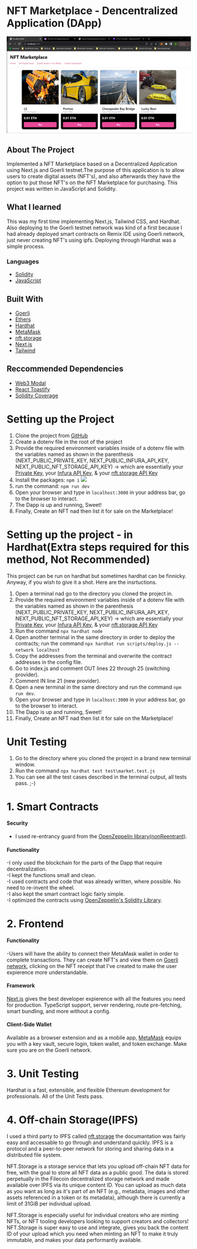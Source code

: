 # NFT Marketplace - Dencentralized Application (DApp)

<img src="./public/nftMarket1.jpg">

<!-- ABOUT THE PROJECT -->

## About The Project

Implemented a NFT Marketplace based on a Decentralized Application using Next.js and Goerli testnet.The purpose of this application is to allow users to create digital assets (NFT's), and also afterwards they have the option to put those NFT's on the NFT Marketplace for purchasing. This project was written in JavaScript and Solidity.

## What I learned

This was my first time implementing Next.js, Tailwind CSS, and Hardhat. Also deploying to the Goerli testnet network was kind of a first because I had already deployed smart contracts on Remix IDE using Goerli network, just never creating NFT's using ipfs. Deploying through Hardhat was a simple process.

### Languages

- [Solidity](https://docs.soliditylang.org/en/v0.8.9/)
- [JavaScript](https://www.javascript.com/)

## Built With

- [Goerli](https://goerli.net/)
- [Ethers](https://docs.ethers.io/v5/)
- [Hardhat](https://hardhat.org/)
- [MetaMask](https://metamask.io/)
- [nft.storage](https://nft.storage//)
- [Next.js](https://nextjs.org/)
- [Tailwind](https://tailwindcss.com/)

## Reccommended Dependencies

- [Web3 Modal](https://www.npmjs.com/package/web3modal)
- [React Toastify](https://github.com/fkhadra/react-toastify#readme)
- [Solidity Coverage](https://www.npmjs.com/package/solidity-coverage)

# Setting up the Project
1. Clone the project from [GitHub](github.com)
2. Create a dotenv file in the root of the project
3. Provide the required environment variables inside of a dotenv file with the variables named as shown in the parenthesis (NEXT_PUBLIC_PRIVATE_KEY, NEXT_PUBLIC_INFURA_API_KEY, NEXT_PUBLIC_NFT_STORAGE_API_KEY) -> which are essentially your [Private Key](https://metamask.zendesk.com/hc/en-us/articles/360015289632-How-to-export-an-account-s-private-key), your [Infura API Key](infura.io), & your [nft.storage API Key](https://nft.storage/)
4. Install the packages: `npm i` <img src="./pages/npmList.jpg">
5. run the command: `npm run dev`
6. Open your browser and type in `localhost:3000` in your address bar, go to the browser to interact.
7. The Dapp is up and running, Sweet!
8. Finally, Create an NFT nad then list it for sale on the Marketplace! 

# Setting up the project - in Hardhat(Extra steps required for this method, Not Recommended)
This project can be run on hardhat but sometimes hardhat can be finnicky. Anyway, if you wish to give it a shot. Here are the insrtuctions.
1. Open a terminal nad go to the directory you cloned the project in.
2. Provide the required environment variables inside of a dotenv file with the variables named as shown in the parenthesis (NEXT_PUBLIC_PRIVATE_KEY, NEXT_PUBLIC_INFURA_API_KEY, NEXT_PUBLIC_NFT_STORAGE_API_KEY) -> which are essentially your [Private Key](https://metamask.zendesk.com/hc/en-us/articles/360015289632-How-to-export-an-account-s-private-key), your [Infura API Key](infura.io), & your [nft.storage API Key](https://nft.storage/)
3. Run the command `npx hardhat node`
4. Open another terminal in the same directory in order to deploy the contracts; run the command `npx hardhat run scripts/deploy.js --network localhost`
5. Copy the addresses from the terminal and overwrite the contract addresses in the config file.
6. Go to index.js and comment OUT lines 22 through 25 (switching provider).
7. Comment IN line 21 (new provider).
8. Open a new terminal in the same directory and run the command `npm run dev`.
9. Open your browser and type in `localhost:3000` in your address bar, go to the browser to interact.
10. The Dapp is up and running, Sweet!
11. Finally, Create an NFT nad then list it for sale on the Marketplace!

# Unit Testing
1. Go to the directory where you cloned the project in a brand new terminal window.
2. Run the command `npx hardhat test test\market.test.js`
3. You can see all the test cases described in the terminal output, all tests pass. ;-)

# 1. Smart Contracts
#### Security

- I used re-entrancy guard from the [OpenZeppelin library(nonReentrant)](https://github.com/OpenZeppelin/openzeppelin-contracts/blob/master/contracts/security/ReentrancyGuard.sol).

#### Functionality

-I only used the blockchain for the parts of the Dapp that require decentralization.<br>
-I kept the functions small and clean.<br>
-I used contracts and code that was already written, where possible. No need to re-invent the wheel.<br>
-I also kept the smart contract logic fairly simple.<br>
-I optimized the contracts using [OpenZeppelin's Solidity Library](https://github.com/OpenZeppelin/openzeppelin-contracts).<br>

# 2. Frontend
#### Functionality

-Users will have the ability to connect their MetaMask wallet in order to complete transactions. They can create NFT's and view them on [Goerli network](https://goerli.etherscan.io/), clicking on the NFT receipt that I've created to make the user expierence more understandable.

#### Framework

[Next.js](https://nextjs.org/) gives the best developer expierence with all the features you need for production. TypeScript support, server rendering, route pre-fetching, smart bundling, and more without a config.

#### Client-Side Wallet

Available as a browser extension and as a mobile app, [MetaMask](https://metamask.io/) equips you with a key vault, secure login, token wallet, and token exchange. Make sure you are on the Goerli network.

# 3. Unit Testing

Hardhat is a fast, extensible, and flexible Ethereum development for professionals. All of the Unit Tests pass.

# 4. Off-chain Storage(IPFS)

I used a third party to IPFS called [nft.storage](https://nft.storage/) the documantation was fairly easy and accessable to go through and understand quickly. IPFS is a protocol and a peer-to-peer network for storing and sharing data in a distributed file system. <br>

NFT.Storage is a storage service that lets you upload off-chain NFT data for free, with the goal to store all NFT data as a public good. The data is stored perpetually in the Filecoin decentralized storage network and made available over IPFS via its unique content ID. You can upload as much data as you want as long as it's part of an NFT (e.g., metadata, images and other assets referenced in a token or its metadata), although there is currently a limit of 31GiB per individual upload.<br>

NFT.Storage is especially useful for individual creators who are minting NFTs, or NFT tooling developers looking to support creators and collectors! NFT.Storage is super easy to use and integrate, gives you back the content ID of your upload which you need when minting an NFT to make it truly immutable, and makes your data performantly available.<br>

